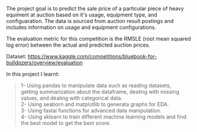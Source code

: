 The project goal is to predict the sale price of a particular piece of heavy equiment at auction based on it's usage, 
equipment type, and configuaration.  The data is sourced from auction result postings and includes information on usage and equipment configurations.

The evaluation metric for this competition is the RMSLE (root mean squared log error) between the actual and predicted auction prices.

Dataset: https://www.kaggle.com/competitions/bluebook-for-bulldozers/overview/evaluation

In this project I learnt:<br />
> 1- Using  pandas to manipulate data such as reading datasets, <br />
     getting summarization about the dataframe, dealing with missing values, and dealing with categorical data. <br />
> 2- Using seaborn and matplotlib to generata graphs for EDA.<br />
> 3- Using fastai functions for advanced data manipulation.<br />
> 4- Using sklearn to train different machine learning models and find the best model to get the best score.<br />
